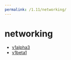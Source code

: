 ```yaml
---
permalink: /1.11/networking/
---
```


# networking



* [v1alpha3](v1alpha3/index.md)
* [v1beta1](v1beta1/index.md)